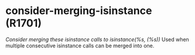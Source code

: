 # consider-merging-isinstance (R1701)

*Consider merging these isinstance calls to isinstance(%s, (%s))* Used
when multiple consecutive isinstance calls can be merged into one.
